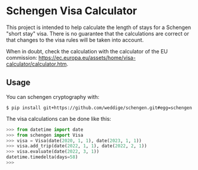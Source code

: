 # Schengen Visa Calculator

This project is intended to help calculate the length of stays for a Schengen "short stay" visa. There is no guarantee that the calculations are correct or that changes to the visa rules will be taken into account.

When in doubt, check the calculation with the calculator of the EU commission: <https://ec.europa.eu/assets/home/visa-calculator/calculator.htm>.

## Usage

You can schengen cryptography with: 

```console
$ pip install git+https://github.com/weddige/schengen.git#egg=schengen
```

The visa calculations can be done like this:

```python
>>> from datetime import date
>>> from schengen import Visa
>>> visa = Visa(date(2020, 1, 1), date(2023, 1, 1))
>>> visa.add_trip(date(2022, 1, 1), date(2022, 2, 1))
>>> visa.evaluate(date(2022, 3, 1))
datetime.timedelta(days=58)
>>>
```

